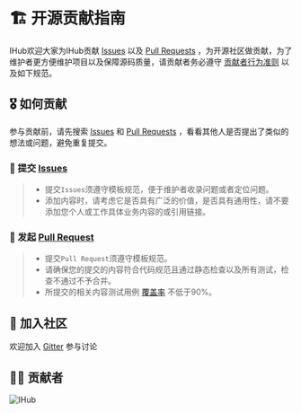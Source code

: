 # 🏗 开源贡献指南

IHub欢迎大家为IHub贡献 [Issues](https://github.com/ihub-pub/plugins/issues) 以及 [Pull Requests](https://github.com/ihub-pub/plugins/pulls) ，为开源社区做贡献，为了维护者更方便维护项目以及保障源码质量，请贡献者务必遵守 [贡献者行为准则](CODE_OF_CONDUCT.md) 以及如下规范。

## 🎖 如何贡献

参与贡献前，请先搜索 [Issues](https://github.com/ihub-pub/plugins/issues) 和 [Pull Requests](https://github.com/ihub-pub/plugins/pulls) ，看看其他人是否提出了类似的想法或问题，避免重复提交。

### 💭 提交 [Issues](https://github.com/ihub-pub/plugins/issues)
> * 提交`Issues`须遵守模板规范，便于维护者收录问题或者定位问题。
> * 添加内容时，请考虑它是否具有广泛的价值，是否具有通用性，请不要添加您个人或工作具体业务内容的或引用链接。

### 🎯 发起 [Pull Request](https://github.com/ihub-pub/plugins/pulls)

> * 提交`Pull Request`须遵守模板规范。
> * 请确保您的提交的内容符合代码规范且通过静态检查以及所有测试，检查不通过不予合并。
> * 所提交的相关内容测试用例 [覆盖率](https://codecov.io/gh/ihub-pub/plugins) 不低于90%。

## 💬 加入社区

欢迎加入 [Gitter](https://gitter.im/ihub-pub/plugins) 参与讨论

## 👨‍💻 贡献者

<img src="https://contrib.rocks/image?repo=ihub-pub/plugins" alt="IHub">